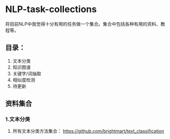 # NLP-task-collections
将目前NLP中我觉得十分有用的任务做一个集合。集合中包括各种有用的资料、教程等。

## 目录：
1. 文本分类
2. 知识图谱
3. 关键字/词抽取
4. 相似度检测
5. 待更新

## 资料集合
### 1.文本分类
1. 所有文本分类方法集合：
  https://github.com/brightmart/text_classification
